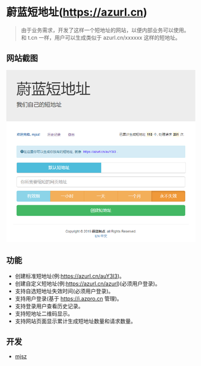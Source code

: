 # 蔚蓝短地址(https://azurl.cn)

> 由于业务需求，开发了这样一个短地址的网站，以便内部业务可以使用。
> 和 t.cn 一样，用户可以生成类似于 azurl.cn/xxxxxx 这样的短地址。

## 网站截图

![蔚蓝短地址](../images/azurl/default.png)

## 功能

- 创建标准短地址(例:https://azurl.cn/auY3I3)。
- 创建自定义短地址(例:https://azurl.cn/azurl)(必须用户登录)。
- 支持自选短地址失效时间(必须用户登录)。
- 支持用户登录(基于 https://i.azpro.cn 管理)。
- 支持登录用户查看历史记录。
- 支持短地址二维码显示。
- 支持网站页面显示累计生成短地址数量和请求数量。

## 开发

- [mjsz](https://blog.azpro.cn/)
